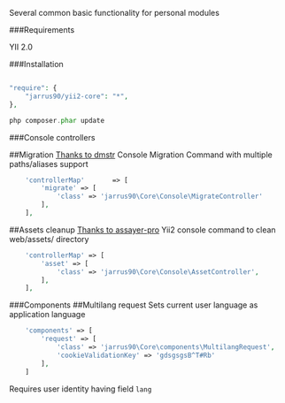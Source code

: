 Several common basic functionality for personal modules

###Requirements

YII 2.0

###Installation

~~~php

"require": {
    "jarrus90/yii2-core": "*",
},

php composer.phar update

~~~

###Console controllers

##Migration
[Thanks to dmstr](https://github.com/dmstr/yii2-migrate-command)
Console Migration Command with multiple paths/aliases support
~~~php
    'controllerMap'       => [
		'migrate' => [
			'class' => 'jarrus90\Core\Console\MigrateController'
		],
	],
~~~
##Assets cleanup
[Thanks to assayer-pro](https://github.com/assayer-pro/yii2-asset-clean)
Yii2 console command to clean web/assets/ directory
~~~php
	'controllerMap' => [
		'asset' => [
			'class' => 'jarrus90\Core\Console\AssetController',
		],
	],
~~~

###Components
##Multilang request
Sets current user language as application language
~~~php
    'components' => [
        'request' => [
            'class' => 'jarrus90\Core\components\MultilangRequest',
            'cookieValidationKey' => 'gdsgsgsB^T#Rb'
        ],
	]
~~~
Requires user identity having field `lang`